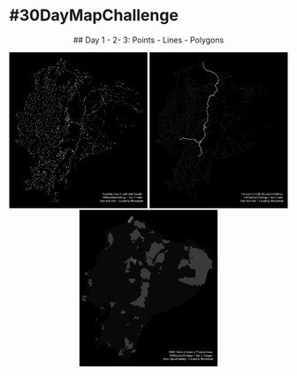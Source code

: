 # #30DayMapChallenge

<center>
## Day 1 - 2- 3: Points - Lines - Polygons

<p float="left">
  <img src="maps/day01.png" width="250" />
  <img src="maps/day02.png" width="250" /> 
  <img src="maps/day03.png" width="250" />
</p>

</center>
